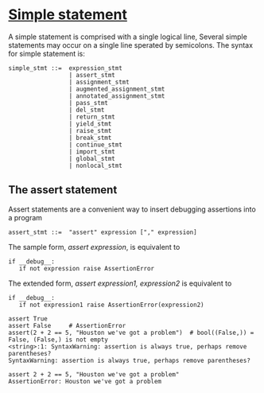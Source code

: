 # [Simple statement](https://docs.python.org/3/reference/simple_stmts.html#assert)
A simple statement is comprised with a single logical line, Several simple statements may occur on a single line sperated by semicolons.
The syntax for simple statement is:
```
simple_stmt ::=  expression_stmt
                 | assert_stmt
                 | assignment_stmt
                 | augmented_assignment_stmt
                 | annotated_assignment_stmt
                 | pass_stmt
                 | del_stmt
                 | return_stmt
                 | yield_stmt
                 | raise_stmt
                 | break_stmt
                 | continue_stmt
                 | import_stmt
                 | global_stmt
                 | nonlocal_stmt

```


## The assert statement
Assert statements are a convenient way to insert debugging assertions into a program
```
assert_stmt ::=  "assert" expression ["," expression]
```
The sample form, *assert expression*, is equivalent to
```
if __debug__:
   if not expression raise AssertionError
```
The extended form, *assert expression1, expression2* is equivalent to
```
if __debug__:
   if not expression1 raise AssertionError(expression2)
```
```
assert True
assert False     # AssertionError
assert(2 + 2 == 5, "Houston we've got a problem")  # bool((False,)) = False, (False,) is not empty
<string>:1: SyntaxWarning: assertion is always true, perhaps remove parentheses?
SyntaxWarning: assertion is always true, perhaps remove parentheses?

assert 2 + 2 == 5, "Houston we've got a problem"
AssertionError: Houston we've got a problem
```
